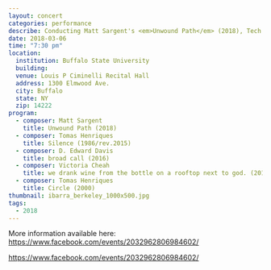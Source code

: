 ```yaml
---
layout: concert
categories: performance
describe: Conducting Matt Sargent's <em>Unwound Path</em> (2018), Tech for Cheah and Davis, Switch~ Ensemble.
date: 2018-03-06
time: "7:30 pm"
location:
  institution: Buffalo State University
  building:
  venue: Louis P Ciminelli Recital Hall
  address: 1300 Elmwood Ave.
  city: Buffalo
  state: NY
  zip: 14222
program:
  - composer: Matt Sargent
    title: Unwound Path (2018)
  - composer: Tomas Henriques
    title: Silence (1986/rev.2015)
  - composer: D. Edward Davis
    title: broad call (2016)
  - composer: Victoria Cheah
    title: we drank wine from the bottle on a rooftop next to god. (2017)
  - composer: Tomas Henriques
    title: Circle (2000)
thumbnail: ibarra_berkeley_1000x500.jpg
tags:
  - 2018
---
```


More information available here: https://www.facebook.com/events/2032962806984602/

https://www.facebook.com/events/2032962806984602/

<!-- should we have a separate field for ticket sales and time -->
